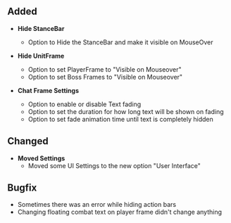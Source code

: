 ## Added

- **Hide StanceBar**

  - Option to Hide the StanceBar and make it visible on MouseOver

- **Hide UnitFrame**

  - Option to set PlayerFrame to "Visible on Mouseover"
  - Option to set Boss Frames to "Visible on Mouseover"

- **Chat Frame Settings**
  - Option to enable or disable Text fading
  - Option to set the duration for how long text will be shown on fading
  - Option to set fade animation time until text is completely hidden

## Changed

- **Moved Settings**
  - Moved some UI Settings to the new option "User Interface"

## Bugfix

- Sometimes there was an error while hiding action bars
- Changing floating combat text on player frame didn't change anything
